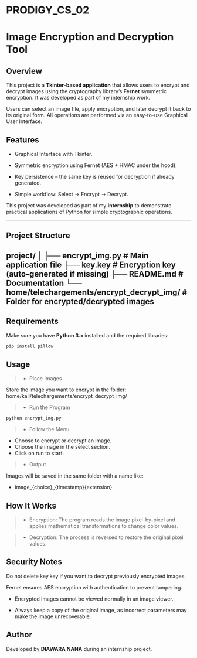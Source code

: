 # PRODIGY_CS_02
# Image Encryption and Decryption Tool

## Overview
This project is a **Tkinter-based application** that allows users to encrypt and decrypt images using the cryptography library’s **Fernet** symmetric encryption.
It was developed as part of my internship work.

Users can select an image file, apply encryption, and later decrypt it back to its original form. All operations are performed via an easy-to-use Graphical User Interface.

## Features
- Graphical Interface with Tkinter.

- Symmetric encryption using Fernet (AES + HMAC under the hood).

- Key persistence – the same key is reused for decryption if already generated.

- Simple workflow: Select → Encrypt → Decrypt.

This project was developed as part of my **internship** to demonstrate practical applications of Python for simple cryptographic operations.

---

##  Project Structure

project/
│
├── encrypt_img.py       # Main application file
├── key.key              # Encryption key (auto-generated if missing)
├── README.md            # Documentation
└── home/telechargements/encrypt_decrypt_img/   # Folder for encrypted/decrypted images
---

##  Requirements
Make sure you have **Python 3.x** installed and the required libraries:

```bash
pip install pillow
```
## Usage

> - Place Images

Store the image you want to encrypt in the folder:
home/kali/telechargements/encrypt_decrypt_img/
> - Run the Program
```bash
python encrypt_img.py
```
> - Follow the Menu

- Choose to encrypt or decrypt an image.
- Choose the image in the select section.
- Click on run to start.
  
> - Output

Images will be saved in the same folder with a name like:
- image_{choice}_{timestamp}{extension}
  
## How It Works

> - Encryption: The program reads the image pixel-by-pixel and applies mathematical transformations to change color values.

> - Decryption: The process is reversed to restore the original pixel values.

## Security Notes

Do not delete key.key if you want to decrypt previously encrypted images.

Fernet ensures AES encryption with authentication to prevent tampering.

- Encrypted images cannot be viewed normally in an image viewer.

- Always keep a copy of the original image, as incorrect parameters may make the image unrecoverable.
  
## Author

Developed by **DIAWARA NANA** during an internship project.
